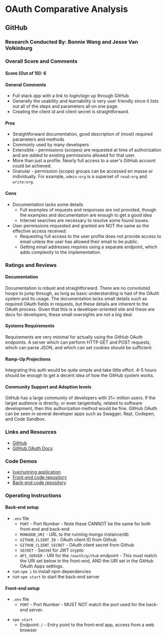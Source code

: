 # OAuth Comparative Analysis

## GitHub

### Research Conducted By: Bonnie Wang and Jesse Van Volkinburg

### Overall Score and Comments

#### Score (Out of 10): 6

#### General Comments

- Full stack app with a link to login/sign up through GitHub.
- Generally the usability and learnability is very user friendly since it lists out all of the steps and parameters all on one page.
- Creating the client id and client secret is straightforward.

#### Pros

- Straightforward documentation, good description of (most) required parameters and methods
- Commonly used by many developers
- Extensible - permissions (scopes) are requested at time of authorization and are *added* to existing permissions allowed for that user.
- More than just a profile. Nearly full access to a user's GitHub account could be achieved.
- Granular - permission (scope) groups can be accessed en masse or individually. For example, `admin:org` is a superset of `read:org` and `write:org`.

#### Cons

- Documentation lacks some details
  - Full examples of requests and responses are not provided, though the examples and documentation are enough to get a good idea
  - Internet searches are necessary to resolve some found issues.
- User permissions requested and granted are NOT the same as the effective access received:
  - Requesting full access to the user profile does not provide access to email unless the user has allowed their email to be public.
  - Getting email addresses requires using a separate endpoint, which adds complexity to the implementation.

### Ratings and Reviews

#### Documentation

Documentation is robust and straightforward. There are no convoluted hoops to jump through, as long as basic understanding is had of the OAuth system and its usage. The documentation lacks small details such as required OAuth fields in requests, but these details are inherent to the OAuth process. Given that this is a developer-oriented site and these are docs for developers, these small oversights are not a big deal.

#### Systems Requirements

Requirements are very minimal for actually using the GitHub OAuth endpoints. A server which can perform HTTP GET and POST requests, which can parse JSON, and which can set cookies should be sufficient.

#### Ramp-Up Projections

Integrating this auth would be quite simple and take little effort. 4-5 hours should be enough to get a decent idea of how the GitHub system works.

#### Community Support and Adoption levels

GitHub has a large community of developers with 31+ million users. If the target audience is directly, or even tangentially, related to software development, then this authorization method would be fine. GitHub OAuth can be seen in several developer apps such as Swagger, Repl, Codepen, and Code Sandbox.

### Links and Resources

- [GitHub](https://github.com/)
- [GitHub OAuth Docs](https://developer.github.com/apps/building-oauth-apps/)

### Code Demos

- [live/running application](http://xyz.com)
- [Front-end code repository](https://github.com/401-advanced-javascript-bw/lab-12-web-server/tree/submission)
- [Back-end code repository](https://github.com/401-advanced-javascript-jv/12-auth-server/tree/submission)

### Operating Instructions

#### Back-end setup
- `.env` file
  * `PORT` - Port Number - Note these CANNOT be the same for both front-end and back-end
  * `MONGODB_URI` - URL to the running mongo instance/db
  * `GITHUB_CLIENT_ID` - OAuth client ID from Github
  * `GITHUB_CLIENT_SECRET` - OAuth client secret from Github
  * `SECRET` - Secret for JWT crypto
  * `API_SERVER` - URI for the `/oauth/github` endpoint - This must match the URI set below in the front-end, AND the URI set in the GitHub OAuth Apps settings.
- run `npm i` to install npm dependencies
- run `npm start` to start the back-end server

#### Front-end setup
- `.env` file
  - `PORT` - Port Number - MUST NOT match the port used for the back-end server.
* `npm start`
  * Endpoint: `/` - Entry point to the front-end app, access from a web browser

